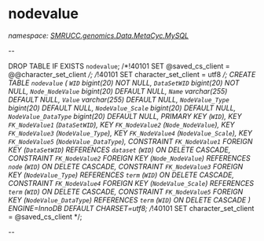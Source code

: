 ﻿# nodevalue
_namespace: [SMRUCC.genomics.Data.MetaCyc.MySQL](./index.md)_

--
 
 DROP TABLE IF EXISTS `nodevalue`;
 /*!40101 SET @saved_cs_client = @@character_set_client */;
 /*!40101 SET character_set_client = utf8 */;
 CREATE TABLE `nodevalue` (
 `WID` bigint(20) NOT NULL,
 `DataSetWID` bigint(20) NOT NULL,
 `Node_NodeValue` bigint(20) DEFAULT NULL,
 `Name` varchar(255) DEFAULT NULL,
 `Value` varchar(255) DEFAULT NULL,
 `NodeValue_Type` bigint(20) DEFAULT NULL,
 `NodeValue_Scale` bigint(20) DEFAULT NULL,
 `NodeValue_DataType` bigint(20) DEFAULT NULL,
 PRIMARY KEY (`WID`),
 KEY `FK_NodeValue1` (`DataSetWID`),
 KEY `FK_NodeValue2` (`Node_NodeValue`),
 KEY `FK_NodeValue3` (`NodeValue_Type`),
 KEY `FK_NodeValue4` (`NodeValue_Scale`),
 KEY `FK_NodeValue5` (`NodeValue_DataType`),
 CONSTRAINT `FK_NodeValue1` FOREIGN KEY (`DataSetWID`) REFERENCES `dataset` (`WID`) ON DELETE CASCADE,
 CONSTRAINT `FK_NodeValue2` FOREIGN KEY (`Node_NodeValue`) REFERENCES `node` (`WID`) ON DELETE CASCADE,
 CONSTRAINT `FK_NodeValue3` FOREIGN KEY (`NodeValue_Type`) REFERENCES `term` (`WID`) ON DELETE CASCADE,
 CONSTRAINT `FK_NodeValue4` FOREIGN KEY (`NodeValue_Scale`) REFERENCES `term` (`WID`) ON DELETE CASCADE,
 CONSTRAINT `FK_NodeValue5` FOREIGN KEY (`NodeValue_DataType`) REFERENCES `term` (`WID`) ON DELETE CASCADE
 ) ENGINE=InnoDB DEFAULT CHARSET=utf8;
 /*!40101 SET character_set_client = @saved_cs_client */;
 
 --




